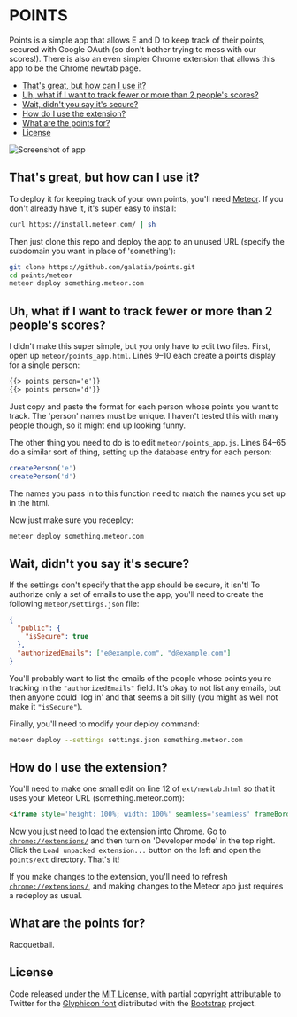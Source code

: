 # POINTS

Points is a simple app that allows E and D to keep track of their points, secured with Google OAuth (so don't bother trying to mess with our scores!). There is also an even simpler Chrome extension that allows this app to be the Chrome newtab page.

* [That's great, but how can I use it?](#thats-great-but-how-can-i-use-it)
* [Uh, what if I want to track fewer or more than 2 people's scores?](#uh-what-if-i-want-to-track-fewer-or-more-than-2-peoples-scores)
* [Wait, didn't you say it's secure?](#wait-didnt-you-say-its-secure)
* [How do I use the extension?](#how-do-i-use-the-extension)
* [What are the points for?](#what-are-the-points-for)
* [License](#license)

![Screenshot of app](http://i.imgur.com/phX1DBV.png)


## That's great, but how can I use it?

To deploy it for keeping track of your own points, you'll need [Meteor](https://www.meteor.com/). If you don't already have it, it's super easy to install:

``` bash
curl https://install.meteor.com/ | sh
```

Then just clone this repo and deploy the app to an unused URL (specify the subdomain you want in place of 'something'):

```bash
git clone https://github.com/galatia/points.git
cd points/meteor
meteor deploy something.meteor.com
```

## Uh, what if I want to track fewer or more than 2 people's scores?

I didn't make this super simple, but you only have to edit two files. First, open up ```meteor/points_app.html```. Lines 9–10 each create a points display for a single person:

```html
{{> points person='e'}}
{{> points person='d'}}
```

Just copy and paste the format for each person whose points you want to track. The 'person' names must be unique. I haven't tested this with many people though, so it might end up looking funny.

The other thing you need to do is to edit ```meteor/points_app.js```. Lines 64–65 do a similar sort of thing, setting up the database entry for each person:

```javascript
createPerson('e')
createPerson('d')
```

The names you pass in to this function need to match the names you set up in the html.

Now just make sure you redeploy:

```bash
meteor deploy something.meteor.com
```

## Wait, didn't you say it's secure?

If the settings don't specify that the app should be secure, it isn't! To authorize only a set of emails to use the app, you'll need to create the following ```meteor/settings.json``` file:

```json
{
  "public": {
    "isSecure": true
  },
  "authorizedEmails": ["e@example.com", "d@example.com"]
}
```

You'll probably want to list the emails of the people whose points you're tracking in the ```"authorizedEmails"``` field. It's okay to not list any emails, but then anyone could 'log in' and that seems a bit silly (you might as well not make it ```"isSecure"```).

Finally, you'll need to modify your deploy command:

```bash
meteor deploy --settings settings.json something.meteor.com
```

## How do I use the extension?

You'll need to make one small edit on line 12 of ```ext/newtab.html``` so that it uses your Meteor URL (something.meteor.com):

```html
<iframe style='height: 100%; width: 100%' seamless='seamless' frameBorder='0' src='http://something.meteor.com'></iframe>
```

Now you just need to load the extension into Chrome. Go to [```chrome://extensions/```](chrome://extensions) and then turn on 'Developer mode' in the top right. Click the `Load unpacked extension...` button on the left and open the ```points/ext``` directory. That's it!

If you make changes to the extension, you'll need to refresh [```chrome://extensions/```](chrome://extensions), and making changes to the Meteor app just requires a redeploy as usual.


## What are the points for?

Racquetball.


## License

Code released under the [MIT License](https://github.com/galatia/bearded-octo-boo/blob/master/LICENSE.md), with partial copyright attributable to Twitter for the [Glyphicon font](http://glyphicons.com/) distributed with the [Bootstrap](http://getbootstrap.com/) project.
